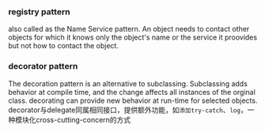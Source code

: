 ### registry pattern
also called as the Name Service pattern. An object needs to contact other objects for which it knows only the object's name or the service it proovides but not how to contact the object.

### decorator pattern
The decoration pattern is an alternative to subclassing. Subclassing adds behavior at compile time, and the change affects all instances of the orginal class. decorating can provide new behavior at run-time for selected objects.
decorator与delegate同属相同接口，提供额外功能，如`添加try-catch`、`log`，一种模块化cross-cutting-concern的方式
